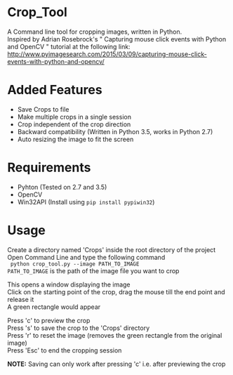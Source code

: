 # Crop_Tool
A Command line tool for cropping images, written in Python.  
Inspired by Adrian Rosebrock's " Capturing mouse click events with Python and OpenCV " tutorial at the following link:  
http://www.pyimagesearch.com/2015/03/09/capturing-mouse-click-events-with-python-and-opencv/

# Added Features
* Save Crops to file
* Make multiple crops in a single session
* Crop independent of the crop direction
* Backward compatibility (Written in Python 3.5, works in Python 2.7)
* Auto resizing the image to fit the screen

# Requirements
* Pyhton (Tested on 2.7 and 3.5)
* OpenCV
* Win32API (Install using ```pip install pypiwin32```)

# Usage
Create a directory named 'Crops' inside the root directory of the project  
Open Command Line and type the following command  
``` python crop_tool.py --image PATH_TO_IMAGE```  
```PATH_TO_IMAGE``` is the path of the image file you want to crop 

This opens a window displaying the image  
Click on the starting point of the crop, drag the mouse till the end point and release it  
A green rectangle would appear  

Press 'c' to preview the crop  
Press 's' to save the crop to the 'Crops' directory  
Press 'r' to reset the image (removes the green rectangle from the original image)  
Press 'Esc' to end the cropping session  

**NOTE:** Saving can only work after pressing 'c' i.e. after previewing the crop
